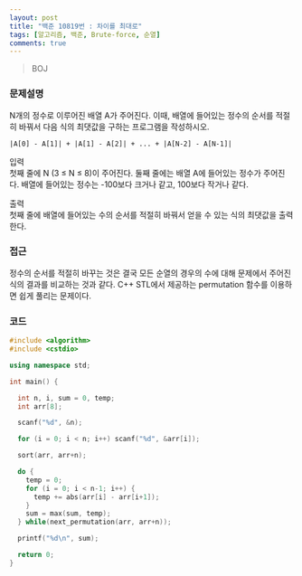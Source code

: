 ```yaml
---
layout: post
title: "백준 10819번 : 차이를 최대로"
tags: [알고리즘, 백준, Brute-force, 순열]
comments: true
---
```


> BOJ  

### 문제설명  
N개의 정수로 이루어진 배열 A가 주어진다. 이때, 배열에 들어있는 정수의 순서를 적절히 바꿔서 다음 식의 최댓값을 구하는 프로그램을 작성하시오.  
~~~
|A[0] - A[1]| + |A[1] - A[2]| + ... + |A[N-2] - A[N-1]|
~~~

입력  
첫째 줄에 N (3 ≤ N ≤ 8)이 주어진다. 둘째 줄에는 배열 A에 들어있는 정수가 주어진다. 배열에 들어있는 정수는 -100보다 크거나 같고, 100보다 작거나 같다.  

출력  
첫째 줄에 배열에 들어있는 수의 순서를 적절히 바꿔서 얻을 수 있는 식의 최댓값을 출력한다.  

### 접근  
정수의 순서를 적절히 바꾸는 것은 결국 모든 순열의 경우의 수에 대해 문제에서 주어진 식의 결과를 비교하는 것과 같다. C++ STL에서 제공하는 permutation 함수를 이용하면 쉽게 풀리는 문제이다.  

### 코드  
~~~c++
#include <algorithm>
#include <cstdio>

using namespace std;

int main() {

  int n, i, sum = 0, temp;
  int arr[8];

  scanf("%d", &n);

  for (i = 0; i < n; i++) scanf("%d", &arr[i]);

  sort(arr, arr+n);

  do {
    temp = 0;
    for (i = 0; i < n-1; i++) {
      temp += abs(arr[i] - arr[i+1]);
    }
    sum = max(sum, temp);
  } while(next_permutation(arr, arr+n));

  printf("%d\n", sum);

  return 0;
}
~~~